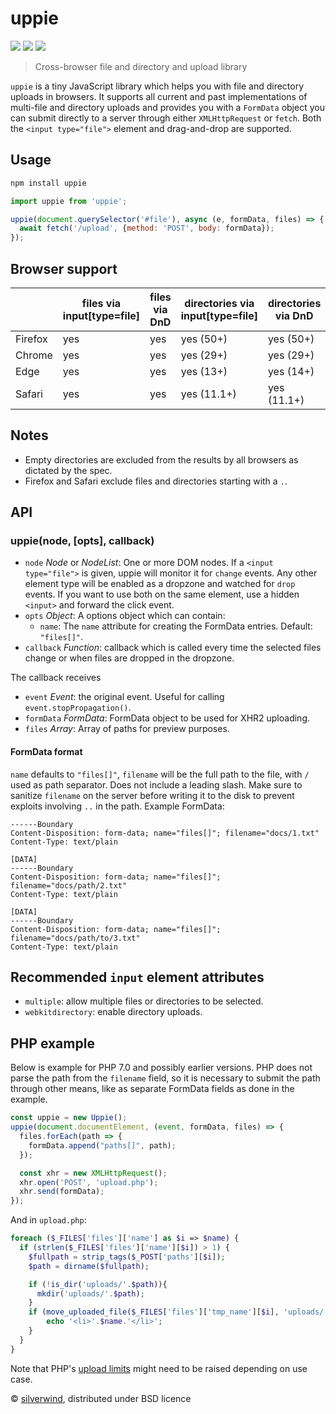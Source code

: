 # uppie
[![](https://img.shields.io/npm/v/uppie.svg?style=flat)](https://www.npmjs.org/package/uppie) [![](https://img.shields.io/npm/dm/uppie.svg)](https://www.npmjs.org/package/uppie) [![](https://img.shields.io/bundlephobia/minzip/uppie.svg)](https://bundlephobia.com/package/uppie)

> Cross-browser file and directory and upload library

`uppie` is a tiny JavaScript library which helps you with file and directory uploads in browsers. It supports all current and past implementations of multi-file and directory uploads and provides you with a `FormData` object you can submit directly to a server through either `XMLHttpRequest` or `fetch`. Both the `<input type="file">` element and drag-and-drop are supported.

## Usage
```bash
npm install uppie
```
```js
import uppie from 'uppie';

uppie(document.querySelector('#file'), async (e, formData, files) => {
  await fetch('/upload', {method: 'POST', body: formData});
});
```

## Browser support

|| files via input[type=file] | files via DnD | directories via input[type=file] | directories via DnD |
|---------|---------------------- |---------------|----------------------|--------------|
| Firefox | yes                   | yes           | yes (50+)            | yes (50+)    |
| Chrome  | yes                   | yes           | yes (29+)            | yes (29+)    |
| Edge    | yes                   | yes           | yes (13+)            | yes (14+)    |
| Safari  | yes                   | yes           | yes (11.1+)          | yes (11.1+)  |

## Notes

- Empty directories are excluded from the results by all browsers as dictated by the spec.
- Firefox and Safari exclude files and directories starting with a `.`.

## API
### uppie(node, [opts], callback)
- `node` *Node* or *NodeList*: One or more DOM nodes. If a `<input type="file">` is given, uppie will monitor it for `change` events. Any other element type will be enabled as a dropzone and watched for `drop` events. If you want to use both on the same element, use a hidden `<input>` and forward the click event.
- `opts` *Object*: A options object which can contain:
  - `name`: The `name` attribute for creating the FormData entries. Default: `"files[]"`.
- `callback` *Function*: callback which is called every time the selected files change or when files are dropped in the dropzone.

The callback receives

- `event` *Event*: the original event. Useful for calling `event.stopPropagation()`.
- `formData` *FormData*: FormData object to be used for XHR2 uploading.
- `files` *Array*: Array of paths for preview purposes.

#### FormData format

`name` defaults to `"files[]"`, `filename` will be the full path to the file, with `/` used as path separator. Does not include a leading slash. Make sure to sanitize `filename` on the server before writing it to the disk to prevent exploits involving `..` in the path. Example FormData:

```
------Boundary
Content-Disposition: form-data; name="files[]"; filename="docs/1.txt"
Content-Type: text/plain

[DATA]
------Boundary
Content-Disposition: form-data; name="files[]"; filename="docs/path/2.txt"
Content-Type: text/plain

[DATA]
------Boundary
Content-Disposition: form-data; name="files[]"; filename="docs/path/to/3.txt"
Content-Type: text/plain
```

## Recommended `input` element attributes

- `multiple`: allow multiple files or directories to be selected.
- `webkitdirectory`: enable directory uploads.

## PHP example

Below is example for PHP 7.0 and possibly earlier versions. PHP does not parse the path from the `filename` field, so it is necessary to submit the path through other means, like as separate FormData fields as done in the example.

````js
const uppie = new Uppie();
uppie(document.documentElement, (event, formData, files) => {
  files.forEach(path => {
    formData.append("paths[]", path);
  });

  const xhr = new XMLHttpRequest();
  xhr.open('POST', 'upload.php');
  xhr.send(formData);
});
````
And in `upload.php`:
````php
foreach ($_FILES['files']['name'] as $i => $name) {
  if (strlen($_FILES['files']['name'][$i]) > 1) {
    $fullpath = strip_tags($_POST['paths'][$i]);
    $path = dirname($fullpath);

    if (!is_dir('uploads/'.$path)){
      mkdir('uploads/'.$path);
    }
    if (move_uploaded_file($_FILES['files']['tmp_name'][$i], 'uploads/'.$fullpath)) {
        echo '<li>'.$name.'</li>';
    }
  }
}
````

Note that PHP's [upload limits](http://php.net/manual/en/ini.core.php#ini.sect.file-uploads) might need to be raised depending on use case.

© [silverwind](https://github.com/silverwind), distributed under BSD licence
